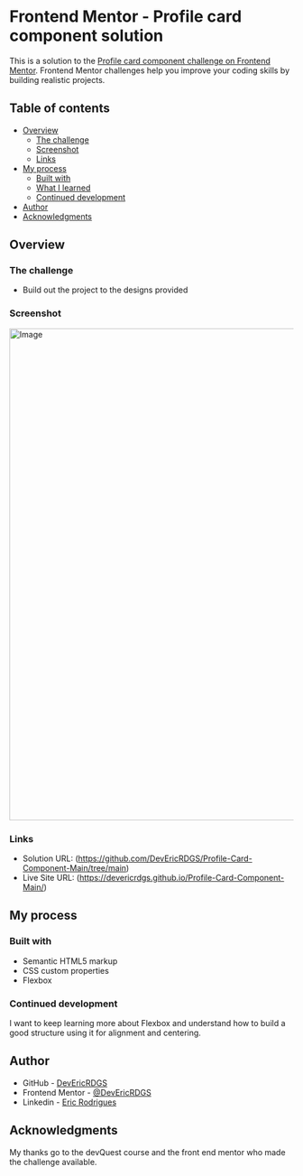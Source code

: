 # Frontend Mentor - Profile card component solution

This is a solution to the [Profile card component challenge on Frontend Mentor](https://www.frontendmentor.io/challenges/profile-card-component-cfArpWshJ). Frontend Mentor challenges help you improve your coding skills by building realistic projects. 

## Table of contents

- [Overview](#overview)
  - [The challenge](#the-challenge)
  - [Screenshot](#screenshot)
  - [Links](#links)
- [My process](#my-process)
  - [Built with](#built-with)
  - [What I learned](#what-i-learned)
  - [Continued development](#continued-development)
- [Author](#author)
- [Acknowledgments](#acknowledgments)


## Overview

### The challenge

- Build out the project to the designs provided

### Screenshot

<img width="1918" height="872" alt="Image" src="https://github.com/user-attachments/assets/48c379ce-48ef-4268-b6e5-aab9304ee19d" />

### Links

- Solution URL: (https://github.com/DevEricRDGS/Profile-Card-Component-Main/tree/main)
- Live Site URL: (https://devericrdgs.github.io/Profile-Card-Component-Main/)

## My process

### Built with

- Semantic HTML5 markup
- CSS custom properties
- Flexbox


### Continued development

I want to keep learning more about Flexbox and understand how to build a good structure using it for alignment and centering.

## Author

- GitHub - [DevEricRDGS](https://github.com/DevEricRDGS)
- Frontend Mentor - [@DevEricRDGS](https://www.frontendmentor.io/profile/DevEricRDGS)
- Linkedin - [Eric Rodrigues](https://www.linkedin.com/in/eric-rodrigues-9306a0266/)

## Acknowledgments

My thanks go to the devQuest course and the front end mentor who made the challenge available.
